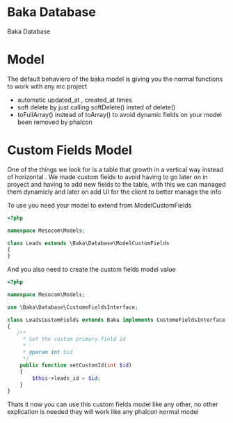 # Baka Database

Baka Database

# Model

The default behaviero of the baka model is giving you the normal functions to work with any mc project

- automatic updated_at , created_at  times
- soft delete by just calling softDelete() insted of delete()
- toFullArray() instead of toArray() to avoid dynamic fields on your model been removed by phalcon

# Custom Fields Model

One of the things we look for is a table that growth in a vertical way instead of horizontal . We made custom fields to avoid having to go later on in proyect and having to add new fields to the table, with this we can managed them dynamicly and later on add UI for the client to better manage the info

To use you need your  model to extend from ModelCustomFields

```php
<?php

namespace Mesocom\Models;

class Leads extends \Baka\Database\ModelCustomFields
{
}
```

And you also need to create the custom fields model value

```php
<?php

namespace Mesocom\Models;

use \Baka\Database\CustomeFieldsInterface;

class LeadsCustomFields extends Baka implements CustomeFieldsInterface
{
   /**
     * Set the custom primary field id
     *
     * @param int $id
     */
    public function setCustomId(int $id)
    {
        $this->leads_id = $id;
    }
}
```

Thats it now you can use this custom fields model like any other, no other explication is needed they will work like any phalcon normal model